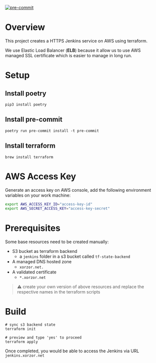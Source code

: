 [![pre-commit](https://img.shields.io/badge/pre--commit-enabled-brightgreen?logo=pre-commit&logoColor=white)](https://github.com/pre-commit/pre-commit)

# Overview
This project creates a HTTPS Jenkins service on AWS using terraform.  

We use Elastic Load Balancer (**ELB**) because it allow us to use AWS managed SSL certificate which is easier to manage in long run.

# Setup

## Install poetry

```
pip3 install poetry
```

## Install pre-commit

```
poetry run pre-commit install -t pre-commit
```

## Install terraform

```
brew install terraform
```  

# AWS Access Key
Generate an access key on AWS console, add the following environment variables on your work machine:
```bash
export AWS_ACCESS_KEY_ID="access-key-id"
export AWS_SECRET_ACCESS_KEY="access-key-secret"
```

# Prerequisites
Some base resources need to be created manually:

- S3 bucket as terraform backend
   - a `jenkins` folder in a s3 bucket called `tf-state-backend`
- A managed DNS hosted zone
   - `xorzor.net.`
- A validated certificate
   - `*.xorzor.net`

> :warning: create your own version of above resources and replace the respective names in the terraform scripts


# Build
```
# sync s3 backend state
terraform init

# preview and type 'yes' to proceed
terraform apply
```

Once completed, you would be able to access the Jenkins via URL `jenkins.xorzor.net`
